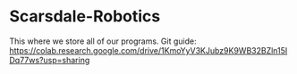 # Scarsdale-Robotics

This where we store all of our programs.
Git guide: https://colab.research.google.com/drive/1KmoYyV3KJubz9K9WB32BZln15IDq77ws?usp=sharing
